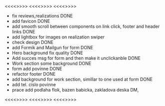 <<<<<TODO>>>>>
<<<<<TODO>>>>>
<<<<<TODO>>>>>

- fix reviews,realizations DONE
- add favicon DONE
- add smooth scroll between components on link click, footer and header links DONE
- add lightbox for images on realization swiper
- check design DONE
- add Formik and Mailgun for form DONE
- Hero background fix quality DONE
- Add succes msg for form and then make it unclickanble DONE
- Work section some background DONE
- form add povinne DONE
- refactor footer DONE
- add background for work section, simillar to one used at form DONE
- add tel. cislo povinne
- prace add podlaha flok, bazen babicka, zakladova deska DM,

<<<<<TODO>>>>>
<<<<<TODO>>>>>
<<<<<TODO>>>>>